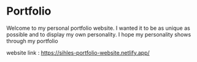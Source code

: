 # Portfolio
Welcome to my personal portfolio website. I wanted it to be as unique as possible and to display my own personality. I hope my personality shows through my portfolio

website link : https://sihles-portfolio-website.netlify.app/
